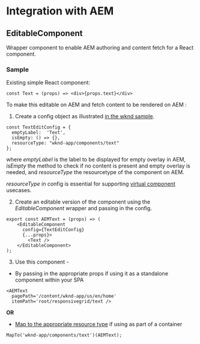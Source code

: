 # Integration with AEM

## EditableComponent

Wrapper component to enable AEM authoring and content fetch for a React component.

### Sample

Existing simple React component: 

```
const Text = (props) => <div>{props.text}</div>
```

To make this editable on AEM and fetch content to be rendered on AEM : 

1. Create a config object as illustrated [in the wknd sample](https://github.com/adobe/aem-guides-wknd-spa/blob/React/latest/ui.frontend/src/components/Text/Text.js#L29).

```
const TextEditConfig = {    
  emptyLabel:  'Text',
  isEmpty: () => {},
  resourceType: "wknd-app/components/text"
};
```
where _emptyLabel_ is the label to be displayed for empty overlay in AEM, _isEmpty_ the method to check if no content is present and empty overlay is needed, and _resourceType_ the resourcetype of the component on AEM.

_resourceType_ in config is essential for supporting [virtual component](https://experienceleague.adobe.com/docs/experience-manager-cloud-service/content/implementing/developing/hybrid/editing-external-spa.html?lang=en#virtual-leaf-components) usecases.


2. Create an editable version of the component using the _EditableComponent_ wrapper and passing in the config.

```
export const AEMText = (props) => (
    <EditableComponent 
      config={TextEditConfig} 
      {...props}>
        <Text />
    </EditableComponent>
);
```


3. Use this component - 
  - By passing in the appropriate props if using it as a standalone component within your SPA 

  ```
  <AEMText 
    pagePath='/content/wknd-app/us/en/home'
    itemPath='root/responsivegrid/text />
  ```
  
  **OR** 

  - [Map to the appropriate resource type](https://experienceleague.adobe.com/docs/experience-manager-learn/getting-started-with-aem-headless/spa-editor/react/map-components.html?lang=en) if using as part of a container

  ```
  MapTo('wknd-app/components/text')(AEMText);
  ```


